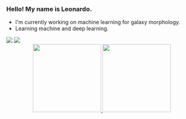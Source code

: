 ### Hello! My name is Leonardo.

- I'm currently working on machine learning for galaxy morphology.
- Learning machine and deep learning. 

<div>
 <a href="https://www.linkedin.com/in/leonardo-guimarães-189695190/" target="_blank"><img src="https://img.shields.io/badge/-LinkedIn-%230077B5?style=for-the-badge&logo=linkedin&logoColor=white" target="_blank"></a> 
 <a href = "mailto:leodejandira@gmail.com"><img src="https://img.shields.io/badge/-Gmail-%23333?style=for-the-badge&logo=gmail&logoColor=white" target="_blank"></a>
</div>

<div align="center">
  <a href="https://github.com/leodejandira">
  <img height="180em" src="https://github-readme-stats.vercel.app/api?username=leodejandira&show_icons=true&theme=dark&include_all_commits=true&count_private=true"/>
  <img height="180em" src="https://github-readme-stats.vercel.app/api/top-langs/?username=leodejandira&layout=compact&langs_count=7&theme=dark"/>
</div>


